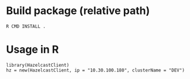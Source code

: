 # Build package (relative path)

    R CMD INSTALL .

# Usage in R

    library(HazelcastClient)
    hz = new(HazelcastClient, ip = "10.30.100.180", clusterName = "DEV")


